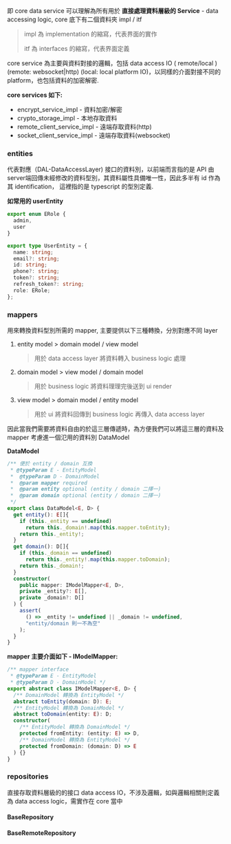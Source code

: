 <!--#-->


即 core data service 可以理解為所有用於 **直接處理資料層級的 Service** - data accessing logic, core 底下有二個資料夾 impl / itf

> impl 為 implementation 的縮寫，代表界面的實作
> 
> itf 為 interfaces  的縮寫，代表界面定義

core service 為主要與資料對接的邏輯，包括 data access IO ( remote/local ) (remote: websocket|http) (local: local platform IO)，以同樣的介面對接不同的 platform，也包括資料的加密解密.

__core services 如下:__
- encrypt_service_impl - 資料加密/解密
- crypto_storage_impl - 本地存取資料
- remote_client_service_impl - 遠端存取資料(http)
- socket_client_service_impl - 遠端存取資料(websocket)



### entities
  
代表對應（DAL-DataAccessLayer) 接口的資料別，以前端而言指的是 API 由 server端回傳未經修改的資料型別，其資料屬性具備唯一性，因此多半有 id 作為其 identification， 這裡指的是 typescript 的型別定義.

__如常用的 userEntity__
```ts
export enum ERole {
  admin,
  user
}

export type UserEntity = {
  name: string;
  email?: string;
  id: string;
  phone?: string;
  token?: string;
  refresh_token?: string;
  role: ERole;
};

```
### mappers

用來轉換資料型別所需的 mapper, 主要提供以下三種轉換，分別對應不同 layer

1. entity model > domain model / view model
   > 用於 data access layer 將資料轉入 business logic 處理
2. domain model > view model / domain model
   > 用於 business logic 將資料理理完後送到 ui render
3. view model > domain model / entity model
   > 用於 ui 將資料回傳到 business logic 再傳入 data access layer

因此當我們需要將資料自由的於這三層傳遞時，為方便我們可以將這三層的資料及 mapper 考慮進一個氾用的資料別 DataModel

__DataModel__
```ts
/** 便於 entity / domain 互換
 * @typeParam E - EntityModel
 *  @typeParam D - DomainModel
 *  @param mapper required
 *  @param entity optional (entity / domain 二擇一)
 *  @param domain optional (entity / domain 二擇一)
 */
export class DataModel<E, D> {
  get entity(): E[]{
    if (this._entity == undefined)
      return this._domain!.map(this.mapper.toEntity);
    return this._entity!;
  }
  get domain(): D[]{
    if (this._domain == undefined)
      return this._entity!.map(this.mapper.toDomain);
    return this._domain!;
  }
  constructor(
    public mapper: IModelMapper<E, D>, 
    private _entity?: E[], 
    private _domain?: D[]
  ) {
    assert(
      () => _entity != undefined || _domain != undefined,
      "entity/domain 則一不為空"
    );
  }
}
```

__mapper 主要介面如下 - IModelMapper:__
```ts
/** mapper interface 
 * @typeParam E - EntityModel
 * @typeParam D - DomainModel */
export abstract class IModelMapper<E, D> {
  /** DomainModel 轉換為 EntityModel */
  abstract toEntity(domain: D): E;
  /** EntityModel 轉換為 DomainModel */
  abstract toDomain(entity: E): D;
  constructor(
    /** EntityModel 轉換為 DomainModel */
    protected fromEntity: (entity: E) => D,
    /** DomainModel 轉換為 EntityModel */
    protected fromDomain: (domain: D) => E
  ) {}
}
```



### repositories
直接存取資料層級的的接口 data access IO，不涉及邏輯，如與邏輯相關則定義為 data access logic，需實作在 core 當中

#### BaseRepository

#### BaseRemoteRepository